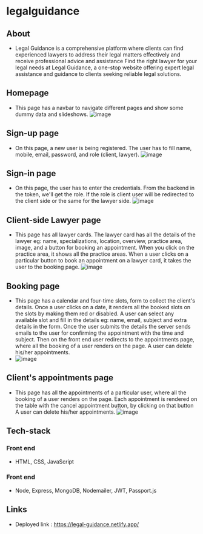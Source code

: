 # legalguidance
## About 
- Legal Guidance is a comprehensive platform where clients can find experienced lawyers to address their legal matters effectively and receive professional advice and assistance Find the right lawyer for your legal needs at Legal Guidance, a one-stop website offering expert legal assistance and guidance to clients seeking reliable legal solutions.

## Homepage 
- This page has a navbar to navigate different pages and show some dummy data and slideshows.
  ![image](https://github.com/pkthapliyal/legalguidance/assets/121335947/1b4daf9e-586e-47cb-94f2-a22a8916c605)

## Sign-up page
- On this page, a new user is being registered. The user has to fill name, mobile, email, password, and role (client, lawyer).
  ![image](https://github.com/pkthapliyal/legalguidance/assets/121335947/a8c26e79-bf5f-4647-983d-d94ae530a2b0)

## Sign-in page
- On this page, the user has to enter the credentials. From the backend in the token, we'll get the role. If the role is client user will be redirected to  the client side or the same for the lawyer side.
  ![image](https://github.com/pkthapliyal/legalguidance/assets/121335947/e5bbeb73-2d4d-42be-bcd3-a267a69ecb76)

## Client-side Lawyer page
- This page has all lawyer cards. The lawyer card has all the details of the lawyer eg: name, specializations, location, overview, practice area, image, and a button for booking an appointment. When you click on the practice area, it shows all the practice areas. When a user clicks on a particular button to book an appointment on a lawyer card, it takes the user to the booking page.
  ![image](https://github.com/pkthapliyal/legalguidance/assets/121335947/cbb1740c-4753-4fe7-9570-d76c35ab2aa0)

## Booking page
- This page has a calendar and four-time slots, form to collect the client's details. Once a user clicks on a date, it renders all the booked slots on the slots by making them red or disabled. A user can select any available slot and fill in the details eg: name, email, subject and extra details in the form. Once the user submits the details the server sends emails to the user for confirming the appointment with the time and subject. Then on the front end user redirects to the appointments page, where all the booking of a user renders on the page. A user can delete his/her appointments.
- ![image](https://github.com/pkthapliyal/legalguidance/assets/121335947/1c11f9a7-bffa-4bcc-b3ed-9c67d2af4772)

## Client's appointments page
- This page has all the appointments of a particular user, where all the booking of a user renders on the page. Each appointment is rendered on the table with the cancel appointment button, by clicking on that button A user can delete his/her appointments.
![image](https://github.com/pkthapliyal/legalguidance/assets/121335947/933ba4dd-e3ec-40f8-b0dc-811124c9a98b)


## Tech-stack
### Front end 
- <p>HTML, CSS, JavaScript</p>
### Front end 
- <p>Node, Express, MongoDB, Nodemailer, JWT, Passport.js</p>
## Links
- Deployed link : https://legal-guidance.netlify.app/



